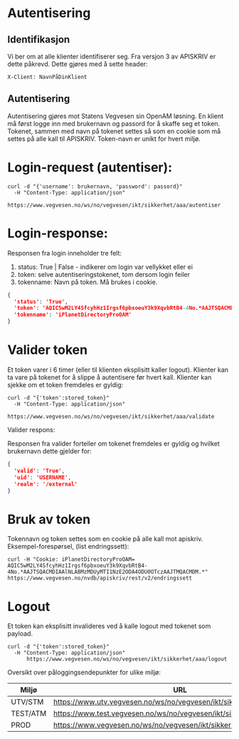 # Autentisering

## Identifikasjon

Vi ber om at alle klienter identifiserer seg. Fra versjon 3 av APISKRIV er dette påkrevd. Dette gjøres med å sette header:

```
X-Client: NavnPåDinKlient
```

## Autentisering

Autentisering gjøres mot Statens Vegvesen sin OpenAM løsning. En klient må først logge inn med brukernavn og passord for å skaffe seg et token. Tokenet, sammen med navn på tokenet settes så som en cookie som må settes på alle kall til APISKRIV. Token-navn er unikt for hvert miljø.

# Login-request (autentiser):
```
curl -d "{'username': brukernavn, 'password': passord}"
  -H "Content-Type: application/json"
      https://www.vegvesen.no/ws/no/vegvesen/ikt/sikkerhet/aaa/autentiser
```

# Login-response:
Responsen fra login inneholder tre felt:
 
 1. status: True | False - indikerer om login var vellykket eller ei
 2. token: selve autentiseringstokenet, tom dersom login feiler
 3. tokenname: Navn på token. Må brukes i cookie.
 
```json
{  
  'status': 'True', 
  'token': 'AQIC5wM2LY4SfcyhHz1Irgsf6pbxoeuY3k9XqvbRtB4-4No.*AAJTSQACMDIAAlNLABMzMDUyMTI1NzE2ODA4ODU0OTczAAJTMQACMDM.*',
  'tokenname': 'iPlanetDirectoryProOAM'
}
```

# Valider token

Et token varer i 6 timer (eller til klienten eksplisitt kaller logout). Klienter kan ta vare på tokenet for å slippe å autentisere før hvert kall. Klienter kan sjekke om et token fremdeles er gyldig:

```
curl -d "{'token':stored_token}"
  -H "Content-Type: application/json"
      https://www.vegvesen.no/ws/no/vegvesen/ikt/sikkerhet/aaa/validate
```
Valider respons:

Responsen fra valider forteller om tokenet fremdeles er gyldig og hvilket brukernavn dette gjelder for:

```json
{  
  'valid': 'True', 
  'uid': 'USERNAME', 
  'realm': '/external'
}
```


# Bruk av token

Tokennavn og token settes som en cookie på alle kall mot apiskriv. Eksempel-forespørsel, (list endringssett):

```
curl -H "Cookie: iPlanetDirectoryProOAM= AQIC5wM2LY4SfcyhHz1Irgsf6pbxoeuY3k9XqvbRtB4-4No.*AAJTSQACMDIAAlNLABMzMDUyMTI1NzE2ODA4ODU0OTczAAJTMQACMDM.*" https://www.vegvesen.no/nvdb/apiskriv/rest/v2/endringssett
```


# Logout 

Et token kan eksplisitt invalideres ved å kalle logout med tokenet som payload.

```
curl -d "{'token':stored_token}"
  -H "Content-Type: application/json"
      https://www.vegvesen.no/ws/no/vegvesen/ikt/sikkerhet/aaa/logout
```

Oversikt over påloggingsendepunkter for ulike miljø:

|Miljø|URL|Cookie-name|
|-|-|-|
|UTV/STM|https://www.utv.vegvesen.no/ws/no/vegvesen/ikt/sikkerhet/aaa/autentiser |iPlanetDirectoryProOAMutv|
|TEST/ATM|https://www.test.vegvesen.no/ws/no/vegvesen/ikt/sikkerhet/aaa/autentiser |iPlanetDirectoryProOAMTP|
|PROD|https://www.vegvesen.no/ws/no/vegvesen/ikt/sikkerhet/aaa/autentiser |iPlanetDirectoryProOAM|


